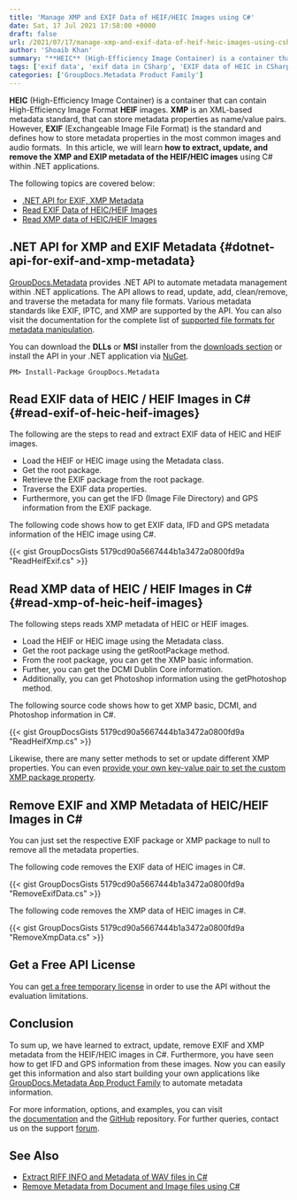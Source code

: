 ```yaml
---
title: 'Manage XMP and EXIF Data of HEIF/HEIC Images using C#'
date: Sat, 17 Jul 2021 17:58:00 +0000
draft: false
url: /2021/07/17/manage-xmp-and-exif-data-of-heif-heic-images-using-csharp/
author: 'Shoaib Khan'
summary: "**HEIC** (High-Efficiency Image Container) is a container that can contain High-Efficiency Image Format **HEIF** images. **XMP** is an XML-based metadata standard, that can store metadata properties as name/value pairs. However, **EXIF** (Exchangeable Image File Format) is the standard and defines how to store metadata properties in the most common images and audio formats.  In this article, we will learn **how to extract, update, and remove the XMP and EXIP metadata of the HEIF/HEIC images** using C# within .NET applications."
tags: ['exif data', 'exif data in CSharp', 'EXIF data of HEIC in CSharp', 'XMP data in CSharp', 'XMP data of HEIC in CSharp', 'XMP metadata']
categories: ['GroupDocs.Metadata Product Family']
---
```


**HEIC** (High-Efficiency Image Container) is a container that can contain High-Efficiency Image Format **HEIF** images. **XMP** is an XML-based metadata standard, that can store metadata properties as name/value pairs. However, **EXIF** (Exchangeable Image File Format) is the standard and defines how to store metadata properties in the most common images and audio formats.  In this article, we will learn **how to extract, update, and remove the XMP and EXIP metadata of the HEIF/HEIC images** using C# within .NET applications.

The following topics are covered below:

*   [.NET API for EXIF, XMP Metadata][1]
*   [Read EXIF Data of HEIC/HEIF Images][2]
*   [Read XMP data of HEIC/HEIF Images][3]

## .NET API for XMP and EXIF Metadata {#dotnet-api-for-exif-and-xmp-metadata}

[GroupDocs.Metadata][4] provides .NET API to automate metadata management within .NET applications. The API allows to read, update, add, clean/remove, and traverse the metadata for many file formats. Various metadata standards like EXIF, IPTC, and XMP are supported by the API. You can also visit the documentation for the complete list of [supported file formats for metadata manipulation][5].

You can download the **DLLs** or **MSI** installer from the [downloads section][6] or install the API in your .NET application via [NuGet][7].

```
PM> Install-Package GroupDocs.Metadata
```

## Read EXIF data of HEIC / HEIF Images in C# {#read-exif-of-heic-heif-images}

The following are the steps to read and extract EXIF data of HEIC and HEIF images.

*   Load the HEIF or HEIC image using the Metadata class.
*   Get the root package.
*   Retrieve the EXIF package from the root package.
*   Traverse the EXIF data properties.
*   Furthermore, you can get the IFD (Image File Directory) and GPS information from the EXIF package.

The following code shows how to get EXIF data, IFD and GPS metadata information of the HEIC image using C#.

{{< gist GroupDocsGists 5179cd90a5667444b1a3472a0800fd9a "ReadHeifExif.cs" >}}

## Read XMP data of HEIC / HEIF Images in C# {#read-xmp-of-heic-heif-images}

The following steps reads XMP metadata of HEIC or HEIF images.

*   Load the HEIF or HEIC image using the Metadata class.
*   Get the root package using the getRootPackage method.
*   From the root package, you can get the XMP basic information.
*   Further, you can get the DCMI Dublin Core information.
*   Additionally, you can get Photoshop information using the getPhotoshop method.

The following source code shows how to get XMP basic, DCMI, and Photoshop information in C#.

{{< gist GroupDocsGists 5179cd90a5667444b1a3472a0800fd9a "ReadHeifXmp.cs" >}}

Likewise, there are many setter methods to set or update different XMP properties. You can even [provide your own key-value pair to set the custom XMP package property][8].

## Remove EXIF and XMP Metadata of HEIC/HEIF Images in C#

You can just set the respective EXIF package or XMP package to null to remove all the metadata properties.

The following code removes the EXIF data of HEIC images in C#.

{{< gist GroupDocsGists 5179cd90a5667444b1a3472a0800fd9a "RemoveExifData.cs" >}}

The following code removes the XMP data of HEIC images in C#.

{{< gist GroupDocsGists 5179cd90a5667444b1a3472a0800fd9a "RemoveXmpData.cs" >}}

## Get a Free API License

You can [get a free temporary license][9] in order to use the API without the evaluation limitations.

## Conclusion

To sum up, we have learned to extract, update, remove EXIF and XMP metadata from the HEIF/HEIC images in C#. Furthermore, you have seen how to get IFD and GPS information from these images. Now you can easily get this information and also start building your own applications like [GroupDocs.Metadata App Product Family][10] to automate metadata information.

For more information, options, and examples, you can visit the [documentation][11] and the [GitHub][12] repository. For further queries, contact us on the support [forum][13].

## See Also

*   [Extract RIFF INFO and Metadata of WAV files in C#][14]
*   [Remove Metadata from Document and Image files using C#][15]







[1]: #dotnet-api-for-exif-and-xmp-metadata
[2]: #read-exif-of-heic-heif-images
[3]: #read-xmp-of-heic-heif-images
[4]: https://products.groupdocs.com/metadata
[5]: https://docs.groupdocs.com/metadata/net/supported-document-formats/
[6]: https://downloads.groupdocs.com/metadata
[7]: https://www.nuget.org/packages/groupdocs.metadata
[8]: https://docs.groupdocs.com/metadata/net/working-with-xmp-metadata/
[9]: https://purchase.groupdocs.com/temporary-license
[10]: https://products.groupdocs.app/metadata/family
[11]: https://docs.groupdocs.com/metadata/
[12]: https://github.com/groupdocs-metadata
[13]: https://forum.groupdocs.com/
[14]: https://blog.groupdocs.com/2021/03/05/extract-riff-info-and-metadata-of-wav-files-in-csharp/
[15]: https://blog.groupdocs.com/2020/12/29/remove-metadata-of-documents-and-images-using-csharp/

